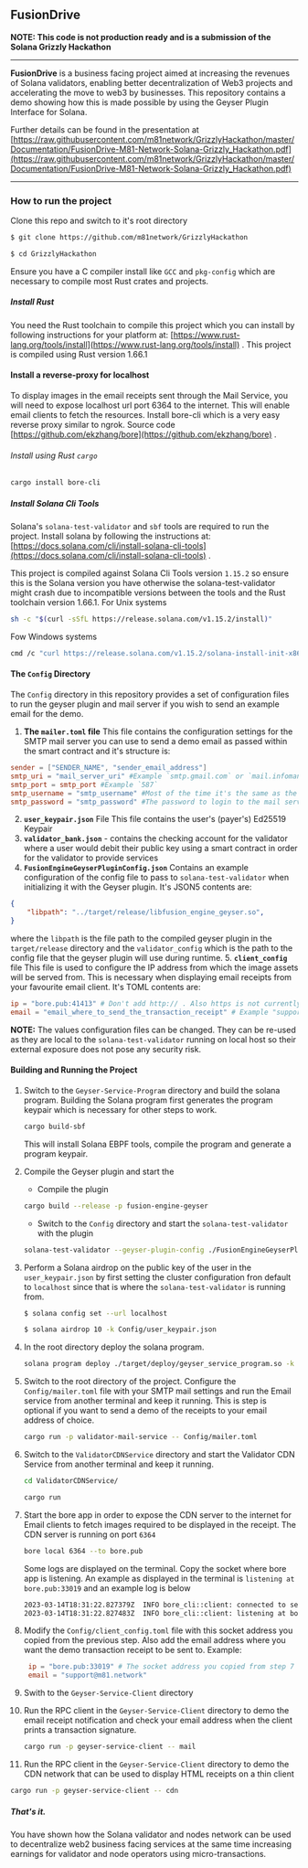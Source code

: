 ## FusionDrive
**NOTE: This code is not production ready and is a submission of the Solana Grizzly Hackathon**

----

**FusionDrive** is a business facing project aimed at increasing the revenues of Solana validators, enabling better decentralization of Web3 projects and accelerating the move to web3 by businesses. This repository contains a demo showing how this is made possible by using the Geyser Plugin Interface for Solana.

Further details can be found in the presentation at [https://raw.githubusercontent.com/m81network/GrizzlyHackathon/master/Documentation/FusionDrive-M81-Network-Solana-Grizzly_Hackathon.pdf](https://raw.githubusercontent.com/m81network/GrizzlyHackathon/master/Documentation/FusionDrive-M81-Network-Solana-Grizzly_Hackathon.pdf)

---

### How to run the project
Clone this repo and switch to it's root directory
```sh
$ git clone https://github.com/m81network/GrizzlyHackathon

$ cd GrizzlyHackathon
```
Ensure you have a C compiler install like `GCC` and `pkg-config` which are necessary to compile most Rust crates and projects.
##### Install Rust
You need the Rust toolchain to compile this project which you can install by following instructions for your platform at:
[https://www.rust-lang.org/tools/install](https://www.rust-lang.org/tools/install) .
This project is compiled using Rust version 1.66.1

#### Install a reverse-proxy for localhost
To display images in the email receipts sent through the Mail Service, you will need to expose localhost url port 6364 to the internet. This will enable email clients to fetch the resources.
Install bore-cli which is a very easy reverse proxy similar to ngrok.
Source code [https://github.com/ekzhang/bore](https://github.com/ekzhang/bore) .

###### Install using Rust `cargo`
```sh
cargo install bore-cli
```

##### Install Solana Cli Tools
Solana's `solana-test-validator` and `sbf` tools are required to run the project. Install solana by following the instructions at:
[https://docs.solana.com/cli/install-solana-cli-tools](https://docs.solana.com/cli/install-solana-cli-tools) .

This project is compiled against Solana Cli Tools version `1.15.2` so ensure this is the Solana version you have otherwise the solana-test-validator might crash due to incompatible versions between the tools and the Rust toolchain version 1.66.1.
For Unix systems
```sh
sh -c "$(curl -sSfL https://release.solana.com/v1.15.2/install)"
```
Fow Windows systems
```sh
cmd /c "curl https://release.solana.com/v1.15.2/solana-install-init-x86_64-pc-windows-msvc.exe --output C:\solana-install-tmp\solana-install-init.exe --create-dirs"
```

#### The `Config` Directory
The `Config` directory in this repository provides a set of configuration files to run the geyser plugin and mail server if you wish to send an example email for the demo.
1. **The `mailer.toml` file**
This file contains the configuration settings for the SMTP mail server you can use to send a demo email as passed within the smart contract and it's structure is:
```toml
sender = ["SENDER_NAME", "sender_email_address"]
smtp_uri = "mail_server_uri" #Example `smtp.gmail.com` or `mail.infomaniak.com`
smtp_port = smtp_port #Example `587`
smtp_username = "smtp_username" #Most of the time it's the same as the `sender_email_address`
smtp_password = "smtp_password" #The password to login to the mail server in order to send emails

```
2. **`user_keypair.json`** File
This file contains the user's (payer's) Ed25519 Keypair
3. **`validator_bank.json`** - contains the checking account for the validator where a user would debit their public key using  a smart contract in order for the validator to provide services
4. **`FusionEngineGeyserPluginConfig.json`**
Contains an example configuration of the config file to pass to `solana-test-validator` when initializing it with the Geyser plugin. It's JSON5 contents are:
```json
{
    "libpath": "../target/release/libfusion_engine_geyser.so",
}
```
where the `libpath` is the file path to the compiled geyser plugin in the `target/release` directory and the `validator_config` which is the path to the config file that the geyser plugin will use during runtime.
5. **`client_config`** file
This file is used to configure the IP address from which the image assets will be served from. This is necessary when displaying email receipts from your favourite email client. It's TOML contents are:
```toml
ip = "bore.pub:41413" # Don't add http:// . Also https is not currently supported. The default IP is "127.0.0.1:6364"
email = "email_where_to_send_the_transaction_receipt" # Example "support@m81.network
```

**NOTE:** The values configuration files can be changed. They can be re-used as they are local to the `solana-test-validator` running on local host so their external exposure does not pose any security risk. 


#### Building and Running the Project

1. Switch to the `Geyser-Service-Program` directory and build the solana program. Building the Solana program first generates the program keypair which is necessary for other steps to work.
    ```sh
    cargo build-sbf
    ```
    This will install Solana EBPF tools, compile the program and generate a program keypair.
2. Compile the Geyser plugin and start the
    - Compile the plugin
    ```sh
    cargo build --release -p fusion-engine-geyser
    ```
    - Switch to the `Config` directory and start the `solana-test-validator` with the plugin
    ```sh
    solana-test-validator --geyser-plugin-config ./FusionEngineGeyserPluginConfig.json
    ```
3. Perform a Solana airdrop on the public key of the user in the `user_keypair.json` by first setting the cluster configuration fron default to `localhost` since that is where the `solana-test-validator` is running from.
    ```sh
    $ solana config set --url localhost
    ```
    ```sh
    $ solana airdrop 10 -k Config/user_keypair.json
    ```
4. In the root directory deploy the solana program. 
    ```sh
    solana program deploy ./target/deploy/geyser_service_program.so -k Config/user_keypair.json
    ```
5. Switch to the root directory of the project. Configure the `Config/mailer.toml` file with your SMTP mail settings and run the Email service from another terminal and keep it running. This is step is optional if you want to send a demo of the receipts to your email address of choice.

    ```sh
    cargo run -p validator-mail-service -- Config/mailer.toml
    ```
6. Switch to the `ValidatorCDNService` directory and start the Validator CDN Service from another terminal and keep it running.
    ```sh
    cd ValidatorCDNService/
    ```
    ```sh
    cargo run
    ```
7. Start the bore app in order to expose the CDN server to the internet for Email clients to fetch images required to be displayed in the receipt. The CDN server is running on port `6364`
   ```sh
   bore local 6364 --to bore.pub
   ```
   Some logs are displayed on the terminal. Copy the socket where bore app is listening. An example as displayed in the terminal is `listening at bore.pub:33019` and an example log is below
   ```sh
   2023-03-14T18:31:22.827379Z  INFO bore_cli::client: connected to server remote_port=33019
   2023-03-14T18:31:22.827483Z  INFO bore_cli::client: listening at bore.pub:33019
    ```
8. Modify the `Config/client_config.toml` file with this socket address you copied from the previous step. Also add the email address where you want the demo transaction receipt to be sent to. Example:
   ```toml
    ip = "bore.pub:33019" # The socket address you copied from step 7
    email = "support@m81.network"
   ```
9. Swith to the `Geyser-Service-Client` directory
10. Run the RPC client in the `Geyser-Service-Client` directory to demo the email receipt notification and check your email address when the client prints a transaction signature.
    ```sh
    cargo run -p geyser-service-client -- mail
    ```

11. Run the RPC client in the `Geyser-Service-Client` directory to demo the CDN network that can be used to display HTML receipts on a thin client
```sh
cargo run -p geyser-service-client -- cdn
```

##### That's it.
You have shown how the Solana validator and nodes network can be used to decentralize web2 business facing services at the same time increasing earnings for validator and node operators using micro-transactions.
